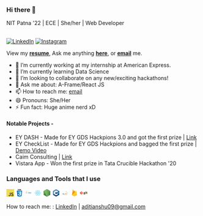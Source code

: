 ### Hi there 👋

NIT Patna '22 | ECE | She/her | Web Developer

<br>
 <a href="https://www.linkedin.com/in/aditi-anshu-2202a3194" target="_blank"><img src="https://img.shields.io/badge/LinkedIn-%230077B5.svg?&style=flat-square&logo=linkedin&logoColor=white" alt="LinkedIn"></a>
<a href="https://www.instagram.com/anshu_aditi" target="_blank"><img src="https://img.shields.io/badge/Instagram-%23E4405F.svg?&style=flat-square&logo=instagram&logoColor=white" alt="Instagram"></a>
<br>

 
View my **[resume](https://drive.google.com/file/d/1l0aSOdl_46syfV1_FCcUNPsJnfW87MNm/view?usp=sharing)**, 
Ask me anything **[here](https://www.linkedin.com/in/aditianshu09/)**, 
or **[email](mailto:aditianshu09@gmail.com)** me. 
<br>

- 🔭 I’m currently working at my internship at American Express.
- 🌱 I’m currently learning Data Science
- 👯 I’m looking to collaborate on any new/exciting hackathons!
- 💬 Ask me about: A-Frame/React JS
- 📫 How to reach me: [email](mailto:aditianshu09@gmail.com)
- 😄 Pronouns: She/Her
- ⚡ Fun fact: Huge anime nerd xD
 
 
 #### Notable Projects - 
  * EY DASH - Made for EY GDS Hackpions 3.0 and got the first prize | [Link](https://dash-13d31.web.app/#/)
  * EY CheckList - Made for EY GDS Hackpions and bagged the first prize | [Demo Video](https://youtu.be/txN98IHSNHE) 
  * Caim Consulting |  [Link](https://www.caimconsulting.in/)
  * Vistara App - Won the first prize in Tata Crucible Hackathon '20 
  


<h3><strong>Languages and Tools that I use</strong></h3>  

<code><img height="20" src="https://raw.githubusercontent.com/github/explore/80688e429a7d4ef2fca1e82350fe8e3517d3494d/topics/javascript/javascript.png"></code>
<code><img height="20" src="https://raw.githubusercontent.com/github/explore/80688e429a7d4ef2fca1e82350fe8e3517d3494d/topics/css/css.png"></code>
<code><img height="20" src="https://raw.githubusercontent.com/github/explore/80688e429a7d4ef2fca1e82350fe8e3517d3494d/topics/java/java.png"></code>
<code><img height="20" src="https://raw.githubusercontent.com/github/explore/80688e429a7d4ef2fca1e82350fe8e3517d3494d/topics/react/react.png"></code>
<code><img height="20" src="https://raw.githubusercontent.com/github/explore/80688e429a7d4ef2fca1e82350fe8e3517d3494d/topics/nodejs/nodejs.png"></code>
<code><img height="20" src="https://raw.githubusercontent.com/github/explore/80688e429a7d4ef2fca1e82350fe8e3517d3494d/topics/cpp/cpp.png"></code>
<code><img height="20" src="https://raw.githubusercontent.com/github/explore/80688e429a7d4ef2fca1e82350fe8e3517d3494d/topics/mysql/mysql.png"></code>
<code><img height="20" src="https://raw.githubusercontent.com/github/explore/80688e429a7d4ef2fca1e82350fe8e3517d3494d/topics/firebase/firebase.png"></code>
<code><img height="20" src="https://raw.githubusercontent.com/github/explore/80688e429a7d4ef2fca1e82350fe8e3517d3494d/topics/git/git.png"></code>

 
How to reach me: : [LinkedIn](https://www.linkedin.com/in/aditianshu09) | aditianshu09@gmail.com


<!--
**aditianshu/aditianshu** is a ✨ _special_ ✨ repository because its `README.md` (this file) appears on your GitHub profile.

Here are some ideas to get you started:

- 🔭 I’m currently working on ...
- 🌱 I’m currently learning ...
- 👯 I’m looking to collaborate on ...
- 🤔 I’m looking for help with ...
- 💬 Ask me about ...
- 📫 How to reach me: ...
- 😄 Pronouns: ...
- ⚡ Fun fact: ...
-->
